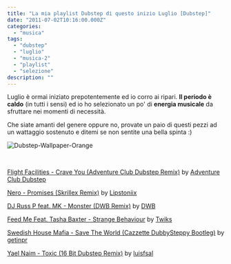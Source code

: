 ```yaml
---
title: "La mia playlist Dubstep di questo inizio Luglio [Dubstep]"
date: "2011-07-02T10:16:00.000Z"
categories:
  - "musica"
tags:
  - "dubstep"
  - "luglio"
  - "musica-2"
  - "playlist"
  - "selezione"
description: ""
---
```


Luglio è ormai iniziato prepotentemente ed io corro ai ripari. **Il periodo è caldo** (in tutti i sensi) ed io ho selezionato un po' di **energia musicale** da sfruttare nei momenti di necessità.

Che siate amanti del genere oppure no, provate un paio di questi pezzi ad un wattaggio sostenuto e ditemi se non sentite una bella spinta :)

![](https://enricodeleo.s3.eu-south-1.amazonaws.com/uploads/2011/07/Dubstep-Wallpaper-Orange-565x353.png "Dubstep-Wallpaper-Orange")

 

  [Flight Facilities - Crave You (Adventure Club Dubstep Remix)](http://soundcloud.com/adventureclubdubstep/flight-facilities-crave-you) by [Adventure Club Dubstep](http://soundcloud.com/adventureclubdubstep)

  [Nero - Promises (Skrillex Remix)](http://soundcloud.com/lipstoniix/nero-promises-skrillex-remix-4) by [Lipstoniix](http://soundcloud.com/lipstoniix)

  [DJ Russ P feat. MK - Monster (DWB Remix)](http://soundcloud.com/dwb/dj-russ-p-feat-mk-monster-dwb) by [DWB](http://soundcloud.com/dwb)

  [Feed Me Feat. Tasha Baxter - Strange Behaviour](http://soundcloud.com/twiks/feed-me-feat-tasha-baxter) by [Twiks](http://soundcloud.com/twiks)

  [Swedish House Mafia - Save The World (Cazzette DubbySteppy Bootleg)](http://soundcloud.com/get-in/swedish-house-mafia-save-the) by [getinpr](http://soundcloud.com/get-in)

  [Yael Naim - Toxic (16 Bit Dubstep Remix)](http://soundcloud.com/luisfsal/toxic-16-bit-dubstep-remix) by [luisfsal](http://soundcloud.com/luisfsal)
